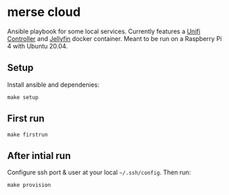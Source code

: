 # merse cloud

Ansible playbook for some local services. Currently features a [Unifi Controller](https://github.com/linuxserver/docker-unifi-controller) and [Jellyfin](https://github.com/linuxserver/docker-jellyfin) docker container.
Meant to be run on a Raspberry Pi 4 with Ubuntu 20.04.

## Setup

Install ansible and dependenies:

    make setup

## First run

    make firstrun

## After intial run

Configure ssh port & user at your local `~/.ssh/config`. Then run:

    make provision
